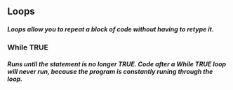 ## Loops 
##### Loops allow you to repeat a block of code without having to retype it. 

### While TRUE 
##### Runs until the statement is no longer TRUE. Code after a While TRUE loop will never run, because the program is constantly runing through the loop. 

  
